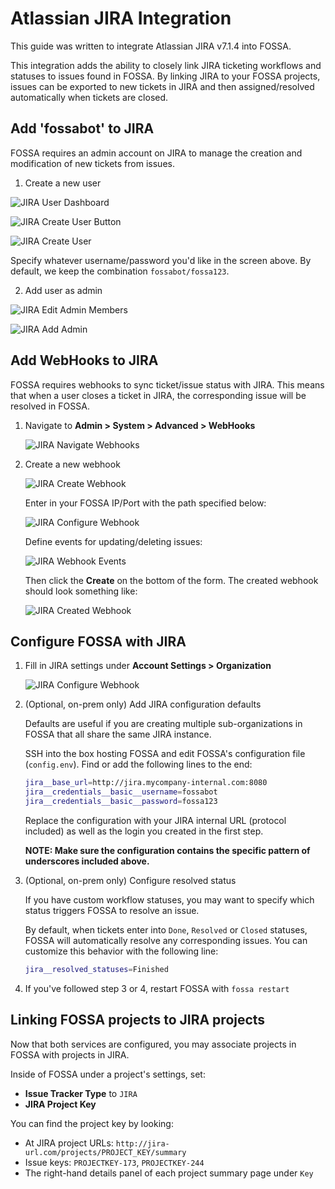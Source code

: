 # Atlassian JIRA Integration

This guide was written to integrate Atlassian JIRA v7.1.4 into FOSSA.

This integration adds the ability to closely link JIRA ticketing workflows and statuses to issues found in FOSSA.  By linking JIRA to your FOSSA projects, issues can be exported to new tickets in JIRA and then assigned/resolved automatically when tickets are closed.

## Add 'fossabot' to JIRA

FOSSA requires an admin account on JIRA to manage the creation and modification of new tickets from issues.

1. Create a new user

  ![JIRA User Dashboard](/img/jira-user-nav.png)

  ![JIRA Create User Button](/img/jira-create-user-btn.png)

  ![JIRA Create User](/img/jira-create-user.png)

  Specify whatever username/password you'd like in the screen above.  By default, we keep the combination `fossabot/fossa123`.

2. Add user as admin 

  ![JIRA Edit Admin Members](/img/jira-edit-members.png)

  ![JIRA Add Admin](/img/jira-add-admin.png)

## Add WebHooks to JIRA

FOSSA requires webhooks to sync ticket/issue status with JIRA.  This means that when a user closes a ticket in JIRA, the corresponding issue will be resolved in FOSSA.

1. Navigate to **Admin > System > Advanced > WebHooks**

	![JIRA Navigate Webhooks](/img/jira-webhook-nav.png)

2. Create a new webhook
	
	![JIRA Create Webhook](/img/jira-create-webhook.png)

	Enter in your FOSSA IP/Port with the path specified below:

	![JIRA Configure Webhook](/img/jira-configure-webhook.png)

	Define events for updating/deleting issues:

	![JIRA Webhook Events](/img/jira-webhook-permissions.png)

	Then click the **Create** on the bottom of the form.  The created webhook should look something like:

	![JIRA Created Webhook](/img/jira-created-webhook.png)

## Configure FOSSA with JIRA

1. Fill in JIRA settings under **Account Settings > Organization**

	![JIRA Configure Webhook](/img/jira-fossa-settings.png)

2. (Optional, on-prem only) Add JIRA configuration defaults

	Defaults are useful if you are creating multiple sub-organizations in FOSSA that all share the same JIRA instance.

	SSH into the box hosting FOSSA and edit FOSSA's configuration file (`config.env`). Find or add the following lines to the end:

	```bash
	jira__base_url=http://jira.mycompany-internal.com:8080
	jira__credentials__basic__username=fossabot 
	jira__credentials__basic__password=fossa123
	```

	Replace the configuration with your JIRA internal URL (protocol included) as well as the login you created in the first step.

	**NOTE: Make sure the configuration contains the specific pattern of underscores included above.**

3. (Optional, on-prem only) Configure resolved status

	If you have custom workflow statuses, you may want to specify which status triggers FOSSA to resolve an issue.  

	By default, when tickets enter into `Done`, `Resolved` or `Closed` statuses, FOSSA will automatically resolve any corresponding issues.  You can customize this behavior with the following line:

	```bash
	jira__resolved_statuses=Finished
	```

4. If you've followed step 3 or 4, restart FOSSA with `fossa restart`

## Linking FOSSA projects to JIRA projects

Now that both services are configured, you may associate projects in FOSSA with projects in JIRA.

Inside of FOSSA under a project's settings, set:

 - **Issue Tracker Type** to `JIRA` 
 - **JIRA Project Key**

You can find the project key by looking:

- At JIRA project URLs: `http://jira-url.com/projects/PROJECT_KEY/summary`
- Issue keys: `PROJECTKEY-173`, `PROJECTKEY-244`
- The right-hand details panel of each project summary page under `Key`
